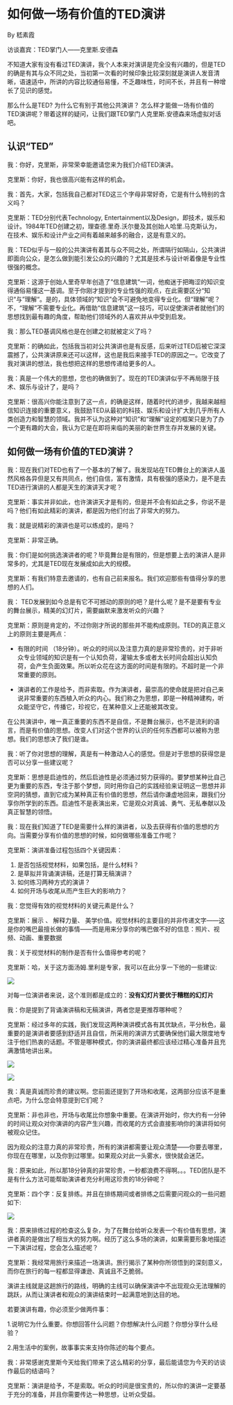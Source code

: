 # 如何做一场有价值的TED演讲

By 嵇素霞

访谈嘉宾：TED掌门人——克里斯.安德森

不知道大家有没有看过TED演讲，我个人本来对演讲是完全没有兴趣的，但是TED的确是有其与众不同之处，当初第一次看的时候印象比较深刻就是演讲人发音清晰，语速适中，所讲的内容比较通俗易懂，不乏趣味性，时间不长，并且有一种增长了见识的感觉。

那么什么是TED? 为什么它有别于其他公共演讲？ 怎么样才能做一场有价值的TED演讲呢？带着这样的疑问，让我们跟TED掌门人克里斯.安德森来场虚拟对话吧。

## 认识“TED”

我：你好，克里斯，非常荣幸能邀请您来为我们介绍TED演讲。

克里斯：你好，我也很高兴能有这样的机会。

我：首先，大家，包括我自己都对TED这三个字母非常好奇，它是有什么特别的含义吗？

克里斯：TED分别代表Technology, Entertainment以及Design，即技术，娱乐和设计。1984年TED创建之初，理查德.里奇.沃尔曼及其创始人哈里.马克斯认为，在技术、娱乐和设计产业之间有着越来越多的融合，这是有意义的。

我：TED似乎与一般的公共演讲有着其与众不同之处，所谓隔行如隔山，公共演讲即面向公众，是怎么做到能引发公众的兴趣的？尤其是技术与设计听着像是专业性很强的概念。

克里斯：这源于创始人里奇早年创造了”信息建筑“一词，他痴迷于把晦涩的知识变得通俗易懂这一基调。至于你刚才提到的专业性强的观点，在此需要区分“知识“与”理解“。是的，具体领域的“知识”会不可避免地变得专业化。但“理解”呢？不，“理解”不需要专业化。再借助“信息建筑”这一技巧，可以促使演讲者就他们的思想找到最有趣的角度，帮助他们领域外的人喜欢并从中受到启发。

我：那么TED基调风格也是在创建之初就被定义了吗？

克里斯：的确如此，包括我当初对公共演讲也是有反感，后来听过TED后被它深深震撼了，公共演讲原来还可以这样，这也是我后来接手TED的原因之一。它改变了我对演讲的想法，我也想把这样的思想传递给更多的人。

我：真是一个伟大的思想，您也的确做到了。现在的TED演讲似乎不再局限于技术、娱乐与设计了，是吗？

克里斯：很高兴你能注意到了这一点，的确是这样，随着时代的进步，我越来越相信知识连接的重要意义，我鼓励TED从最初的科技、娱乐和设计扩大到几乎所有人类创造力和智慧的领域。我并不认为这种对“知识”和“理解”设定的框架只是为了办一个更有趣的大会，我认为它是在即将来临的美丽的新世界生存并发展的关键。

## 如何做一场有价值的TED演讲？

我：现在我们对TED也有了一个基本的了解了。我发现站在TED舞台上的演讲人虽然风格各异但是又有共同点，他们自信，富有激情，具有极强的感染力，是不是去TED进行演讲的人都是天生的演讲天才呢？

克里斯：事实并非如此，也许演讲天才是有的，但是并不会有如此之多，你说不是吗？他们有如此精彩的演讲，都是因为他们付出了非常大的努力。

我：就是说精彩的演讲也是可以练成的，是吗？

克里斯：非常正确。

我：你们是如何挑选演讲者的呢？毕竟舞台是有限的，但是想要上去的演讲人是非常多的，尤其是TED现在发展成如此大的规模。

克里斯：有我们特意去邀请的，也有自己前来报名。我们欢迎那些有值得分享的思想的人们。

我： TED发展到如今总是有它不可撼动的原则的吧？是什么呢？是不是要有专业的舞台展示，精美的幻灯片，需要幽默来激发听众的兴趣？

克里斯：原则是肯定的，不过你刚才所说的那些并不能构成原则。TED的真正意义上的原则主要是两点：
* 有限的时间 （18分钟）。听众的时间以及注意力真的是非常珍贵的，对于非听众专业领域的知识是有一个认知负荷，灌输太多或者太长时间会超出认知负荷，会产生负面效果。所以听众花在这方面的时间是有限的。不超时是一个非常重要的原则。

* 演讲者的工作是给予，而非索取。作为演讲者，最崇高的使命就是把对自己来说非常重要的东西植入听众的内心。我们称之为思想，即是一种精神建构，听众能坚守它，传播它，珍视它，在某种意义上还能被其改变。

在公共演讲中，唯一真正重要的东西不是自信，不是舞台展示，也不是流利的语言，而是有价值的思想。改变人们对这个世界的认识的任何东西都可以被称为思想。我们的思想决了我们是谁。

我：听了你对思想的理解，真是有一种激动人心的感觉。但是对于思想的获得您是否可以分享一些建议呢？

克里斯：思想是启迪性的，然后启迪性是必须通过努力获得的。要梦想某种比自己更为重要的东西，专注于那个梦想，同时用你自己的实践经验来证明这一思想并非空洞的猜想，直到它成为某种真正有价值的思想，然后请你谦虚地回来，跟我们分享你所学到的东西。启迪性不是表演出来，它是观众对真诚、勇气、无私奉献以及真正智慧的领悟。

我：现在我们知道了TED是需要什么样的演讲者，以及去获得有价值的思想的方向。当需要分享有价值的思想的时候，如何做哪些准备工作呢？

克里斯：演讲准备过程包括四个关键因素：

1. 是否包括视觉材料，如果包括，是什么材料？
2. 是草拟并背诵演讲稿，还是打算无稿演讲？
3. 如何练习两种方式的演讲？
4. 如何开场与收尾从而产生巨大的影响力？

我：您觉得有效的视觉材料的关键元素是什么？

克里斯：展示 、 解释力量、 美学价值。视觉材料的主要目的并非传递文字——这是你的嘴巴最擅长做的事情——而是用来分享你的嘴巴做不好的信息：照片、视频、动画、重要数据

我：关于视觉材料的制作是否有什么值得参考的呢？

克里斯：哈，关于这方面汤姆.里利是专家，我可以在此分享一下他的一些建议:

![](http://p319p95sa.bkt.clouddn.com/tedtalks/one-idea-per-page.png)

对每一位演讲者来说，这个准则都是成立的：**没有幻灯片要优于糟糕的幻灯片**

我：你是提到了背诵演讲稿和无稿演讲，两者您是更推荐哪种呢？

克里斯：经过多年的实践，我们发现这两种演讲模式各有其优缺点，平分秋色，最重要的是演讲者要感到舒适并且自信，所采用的演讲方式要确保他们最大限度地专注于他们热衷的话题。不管是哪种模式，你的演讲最终都应该经过精心准备并且充满激情地讲出来。

![](http://p319p95sa.bkt.clouddn.com/tedtalks/with-script.png?imageMogr2/size-limit/2000k!)

![](http://p319p95sa.bkt.clouddn.com/tedtalks/without-script.png?imageMogr2/size-limit/2000k!)

我：真是真诚而珍贵的建议啊。您前面还提到了开场和收尾，这两部分应该不是重点吧，为什么您会特意提到它们呢？

克里斯：非也非也，开场与收尾比你想象中重要。在演讲开始时，你大约有一分钟的时间让观众对你演讲的内容产生兴趣，而收尾的方式会直接影响你的演讲将如何被观众记住。

因为观众的注意力真的非常珍贵，所有的演讲都需要让观众清楚——你要去哪里，你现在在哪里，以及你到过哪里。如果观众对此一头雾水，很快就会迷茫。

我：原来如此，所以那18分钟真的非常珍贵，一秒都浪费不得啊。。。TED团队是不是有什么方法可能帮助演讲者充分利用这珍贵的18分钟呢？

克里斯：四个字：反复排练。并且在排练期间或者排练之后需要问观众的一些问题如下:

![](http://p319p95sa.bkt.clouddn.com/tedtalks/ted-checklist.jpg?imageMogr2/size-limit/2000k!)

我：原来排练过程的检查这么复杂，为了在舞台给听众发表一个有价值有思想，演讲者真的是做出了相当大的努力啊。经历了这么多场的演讲，如果需要形象地描述一下演讲过程，您会怎么描述呢？

克里斯：我经常用旅行来描述一场演讲。旅行揭示了某种你所领悟到的深刻意义，而你在旅行的每一程都显得谦逊、真诚且不乏脆弱。

演讲主线就是这趟旅行的路线，明确的主线可以确保演讲中不出现观众无法理解的跳跃，从而让演讲者和观众的演讲结束时一起满意地到达目的地。

若要演讲有趣，你必须至少做两件事：

1.说明它为什么重要。你想回答什么问题？你想解决什么问题？你想分享什么经验？

2.用生活中的案例，故事事实来支持你陈述的每个要点。

我：非常感谢克里斯今天给我们带来了这么精彩的分享，最后能请您为今天的访谈作最后的结语吗？

克里斯：演讲是给予，不是索取。听众的时间是很宝贵的，所以你的演讲一定要基于充分的准备，并且你需要传达一种思想，让听众受益。
